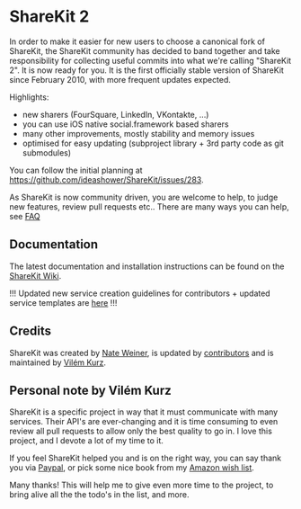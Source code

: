 ShareKit 2
============

In order to make it easier for new users to choose a canonical fork of ShareKit, the ShareKit community has decided to band together and take responsibility for collecting useful commits into what we're calling "ShareKit 2". It is now ready for you. It is the first officially stable version of ShareKit since February 2010, with more frequent updates expected.

Highlights:

* new sharers (FourSquare, LinkedIn, VKontakte, ...)
* you can use iOS native social.framework based sharers
* many other improvements, mostly stability and memory issues
* optimised for easy updating (subproject library + 3rd party code as git submodules)

You can follow the initial planning at https://github.com/ideashower/ShareKit/issues/283.

As ShareKit is now community driven, you are welcome to help, to judge new features, review pull requests etc.. There are many ways you can help, see [FAQ](https://github.com/ShareKit/ShareKit/wiki/FAQ)


Documentation
-------------

The latest documentation and installation instructions can be found on the [ShareKit Wiki](https://github.com/ShareKit/ShareKit/wiki).

!!! Updated new service creation guidelines for contributors + updated service templates are [here](https://github.com/ShareKit/ShareKit/wiki/New-service-creator's-guidelines) !!!

Credits
----------
ShareKit was created by [Nate Weiner](www.ideashower.com), is updated by [contributors](https://github.com/ShareKit/ShareKit/contributors) and is maintained by [Vilém Kurz](http://www.cocoaminers.com/?page_id=2).

Personal note by Vilém Kurz
---------------------------------------
ShareKit is a specific project in way that it must communicate with many services. Their API's are ever-changing and it is time consuming to even review all pull requests to allow only the best quality to go in. I love this project, and I devote a lot of my time to it. 

If you feel ShareKit helped you and is on the right way, you can say thank you via [Paypal](https://www.paypal.com/cgi-bin/webscr?cmd=_s-xclick&hosted_button_id=YWPTW5E5ACJ2L), or pick some nice book from my [Amazon wish list](http://www.amazon.co.uk/registry/wishlist/10ILCUM9J9AV7).

Many thanks! This will help me to give even more time to the project, to bring alive all the the todo's in the list, and more.
